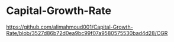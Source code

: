 # Capital-Growth-Rate

https://github.com/alimahmoud001/Capital-Growth-Rate/blob/3527d86b72d0ea9bc99f07a9580575530bad4d28/CGR
